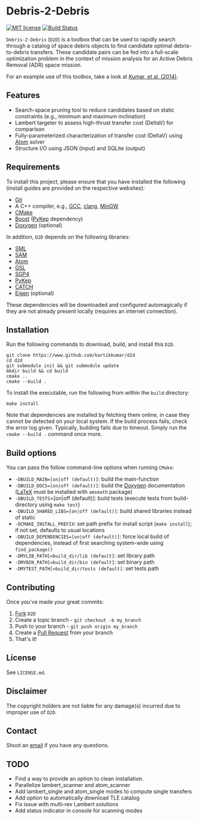 Debris-2-Debris
===================

[![MIT license](http://img.shields.io/badge/license-MIT-brightgreen.svg)](http://opensource.org/licenses/MIT) [![Build Status](https://travis-ci.org/kartikkumar/d2d.svg?branch=master)](https://travis-ci.org/kartikkumar/d2d)

`Debris-2-Debris` (`D2D`) is a toolbox that can be used to rapidly search through a catalog of space debris objects to find candidate optimal debris-to-debris transfers. These candidate pairs can be fed into a full-scale optimization problem in the context of mission analysis for an Active Debris Removal (ADR) space mission.

For an example use of this toolbox, take a look at [Kumar, et al. (2014)](#temp).

Features
------

  - Search-space pruning tool to reduce candidates based on static constraints (e.g., minimum and maximum inclination)
  - Lambert targeter to assess high-thrust transfer cost (DeltaV) for comparison
  - Fully-parameterized characterization of transfer cost (DeltaV) using [Atom](https://github.com/kartikkumar/atom) solver
  - Structure I/O using JSON (input) and SQLite (output)

Requirements
------

To install this project, please ensure that you have installed the following (install guides are provided on the respective websites):

  - [Git](http://git-scm.com)
  - A C++ compiler, e.g., [GCC](https://gcc.gnu.org/), [clang](http://clang.llvm.org/), [MinGW](http://www.mingw.org/)
  - [CMake](http://www.cmake.org)
  - [Boost](http://www.boost.org) ([PyKep](https://www.github.com/esa/pykep) dependency)
  - [Doxygen](http://www.doxygen.org "Doxygen homepage") (optional)

 In addition, `D2D` depends on the following libraries:

  - [SML](https://www.github.com/kartikkumar/sml)
  - [SAM](https://www.github.com/kartikkumar/sam)
  - [Atom](https://www.github.com/kartikkumar/sam)
  - [GSL](http://www.gnu.org/software/gsl)
  - [SGP4](https://www.github.com/kartikkumar/sgp4deorbit)
  - [PyKep](https://www.github.com/esa/pykep)
  - [CATCH](https://www.github.com/philsquared/Catch)
  - [Eigen](http://eigen.tuxfamily.org/) (optional)

These dependencies will be downloaded and configured automagically if they are not already present locally (requires an internet connection).

Installation
------

Run the following commands to download, build, and install this `D2D`.

    git clone https://www.github.com/kartikkumar/d2d
    cd d2d
    git submodule init && git submodule update
    mkdir build && cd build
    cmake ..
    cmake --build .

To install the executable, run the following from within the `build` directory:

    make install

Note that dependencies are installed by fetching them online, in case they cannot be detected on your local system. If the build process fails, check the error log given. Typically, building fails due to timeout. Simply run the `cmake --build .` command once more.

Build options
-------------

You can pass the follow command-line options when running `CMake`:

  - `-DBUILD_MAIN=[on|off (default)]`: build the main-function
  - `-DBUILD_DOCS=[on|off (default)]`: build the [Doxygen](http://www.doxygen.org "Doxygen homepage") documentation ([LaTeX](http://www.latex-project.org/) must be installed with `amsmath` package)
  - `-DBUILD_TESTS`=[on|off (default)]: build tests (execute tests from build-directory using `make test`)
  - `-DBUILD_SHARED_LIBS=[on|off (default)]`: build shared libraries instead of static
  - `-DCMAKE_INSTALL_PREFIX`: set path prefix for install script (`make install`); if not set, defaults to usual locations
  - `-DBUILD_DEPENDENCIES=[on|off (default)]`: force local build of dependencies, instead of first searching system-wide using `find_package()`
  - `-DMYLIB_PATH[=build_dir/lib (default]`: set library path
  - `-DMYBIN_PATH[=build_dir/bin (default]`: set binary path
  - `-DMYTEST_PATH[=build_dir/tests (default]`: set tests path

Contributing
------------

Once you've made your great commits:

1. [Fork](https://github.com/kartikkumar/d2d/fork) `D2D`
2. Create a topic branch - `git checkout -b my_branch`
3. Push to your branch - `git push origin my_branch`
4. Create a [Pull Request](http://help.github.com/pull-requests/) from your branch
5. That's it!

License
------

See `LICENSE.md`.

Disclaimer
------

The copyright holders are not liable for any damage(s) incurred due to improper use of `D2D`.

Contact
------

Shoot an [email](mailto:me@kartikkumar.com?subject=D2D) if you have any questions.

TODO
------

  - Find a way to provide an option to clean installation.
  - Parallelize lambert_scanner and atom_scanner
  - Add lambert_single and atom_single modes to compute single transfers
  - Add option to automatically download TLE catalog
  - Fix issue with multi-rev Lambert solutions
  - Add status indicator in console for scanning modes

